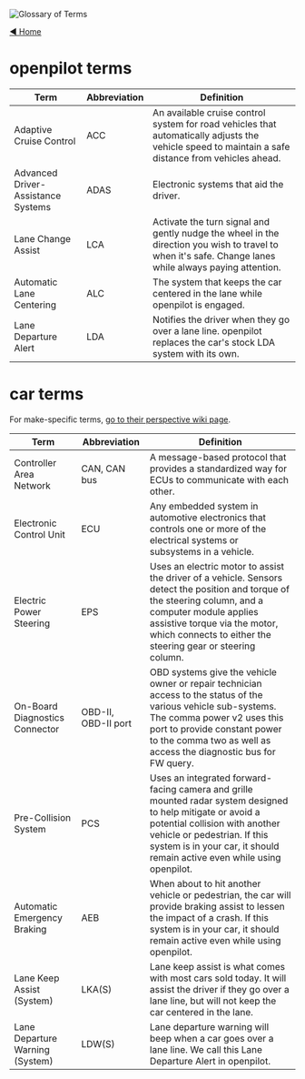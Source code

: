 ![Glossary of Terms](https://user-images.githubusercontent.com/37757984/82257075-438a0f00-990c-11ea-8480-447f94567c73.jpg)

[◄ Home](https://github.com/commaai/openpilot/wiki)
# openpilot terms
Term | Abbreviation | Definition
--- | --- | ---
Adaptive Cruise Control | ACC | An available cruise control system for road vehicles that automatically adjusts the vehicle speed to maintain a safe distance from vehicles ahead.
Advanced Driver-Assistance Systems | ADAS | Electronic systems that aid the driver.
Lane Change Assist | LCA | Activate the turn signal and gently nudge the wheel in the direction you wish to travel to when it's safe. Change lanes while always paying attention.
Automatic Lane Centering | ALC | The system that keeps the car centered in the lane while openpilot is engaged.
Lane Departure Alert | LDA | Notifies the driver when they go over a lane line. openpilot replaces the car's stock LDA system with its own.

# car terms

For make-specific terms, [go to their perspective wiki page](https://github.com/commaai/openpilot/wiki#vehicle-information).

Term | Abbreviation | Definition
--- | --- | ---
Controller Area Network | CAN, CAN bus | A message-based protocol that provides a standardized way for ECUs to communicate with each other.
Electronic Control Unit | ECU | Any embedded system in automotive electronics that controls one or more of the electrical systems or subsystems in a vehicle.
Electric Power Steering | EPS | Uses an electric motor to assist the driver of a vehicle. Sensors detect the position and torque of the steering column, and a computer module applies assistive torque via the motor, which connects to either the steering gear or steering column.
On-Board Diagnostics Connector | OBD-II, OBD-II port | OBD systems give the vehicle owner or repair technician access to the status of the various vehicle sub-systems. The comma power v2 uses this port to provide constant power to the comma two as well as access the diagnostic bus for FW query.
Pre-Collision System | PCS | Uses an integrated forward-facing camera and grille mounted radar system designed to help mitigate or avoid a potential collision with another vehicle or pedestrian. If this system is in your car, it should remain active even while using openpilot.
Automatic Emergency Braking | AEB | When about to hit another vehicle or pedestrian, the car will provide braking assist to lessen the impact of a crash. If this system is in your car, it should remain active even while using openpilot.
Lane Keep Assist (System) | LKA(S) | Lane keep assist is what comes with most cars sold today. It will assist the driver if they go over a lane line, but will not keep the car centered in the lane.
Lane Departure Warning (System) | LDW(S) | Lane departure warning will beep when a car goes over a lane line. We call this Lane Departure Alert in openpilot.
